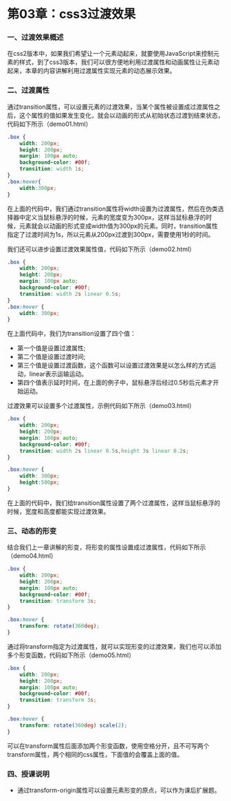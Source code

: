 # 第03章：css3过渡效果

### 一、过渡效果概述

在css2版本中，如果我们希望让一个元素动起来，就要使用JavaScript来控制元素的样式，到了css3版本，我们可以很方便地利用过渡属性和动画属性让元素动起来，本章的内容讲解利用过渡属性实现元素的动态展示效果。

### 二、过渡属性

通过transition属性，可以设置元素的过渡效果，当某个属性被设置成过渡属性之后，这个属性的值如果发生变化，就会以动画的形式从初始状态过渡到结束状态，代码如下所示（demo01.html）

``` css
.box {
    width: 200px;
    height: 200px;
    margin: 100px auto;
    background-color: #00f;
    transition: width 1s;
}
.box:hover{
    width:300px;
}
```

在上面的代码中，我们通过transition属性将width设置为过渡属性，然后在伪类选择器中定义当鼠标悬浮的时候，元素的宽度变为300px，这样当鼠标悬浮的时候，元素就会以动画的形式变成width值为300px的元素。同时，transition属性指定了过渡时间为1s，所以元素从200px过渡到300px，需要使用1秒的时间。

我们还可以进步设置过渡效果属性值，代码如下所示（demo02.html）

``` css
.box {
    width: 200px;
    height: 200px;
    margin: 100px auto;
    background-color: #00f;
    transition: width 2s linear 0.5s;
}
.box:hover {
    width: 300px;
}
```

在上面代码中，我们为transition设置了四个值：
* 第一个值是设置过渡属性;
* 第二个值是设置过渡时间;
* 第三个值是设置过渡函数，这个函数可以设置过渡效果是以怎么样的方式运动，linear表示运输运动。
* 第四个值表示延时时间，在上面的例子中，鼠标悬浮后经过0.5秒后元素才开始运动。

过渡效果可以设置多个过渡属性，示例代码如下所示（demo03.html）

``` css
.box {
    width: 200px;
    height: 200px;
    margin: 100px auto;
    background-color: #00f;
    transition: width 2s linear 0.5s,height 3s linear 0.2s;
}

.box:hover {
    width: 300px;
    height:500px;
}
```

在上面的代码中，我们给transition属性设置了两个过渡属性，这样当鼠标悬浮的时候，宽度和高度都能实现过渡效果。


### 三、动态的形变

结合我们上一章讲解的形变，将形变的属性设置成过渡属性，代码如下所示（demo04.html）

``` css
.box {
    width: 200px;
    height: 200px;
    margin: 100px auto;
    background-color: #00f;
    transition: transform 3s;
}

.box:hover {
    transform: rotate(360deg);
}
```

通过将transform指定为过渡属性，就可以实现形变的过渡效果，我们也可以添加多个形变函数，代码如下所示（demo05.html）

``` css
.box {
    width: 200px;
    height: 200px;
    margin: 100px auto;
    background-color: #00f;
    transition: transform 3s;
}

.box:hover {
    transform: rotate(360deg) scale(2); 
}
```

可以在transform属性后面添加两个形变函数，使用空格分开，且不可写两个transform属性，两个相同的css属性，下面值的会覆盖上面的值。

### 四、授课说明

* 通过transform-origin属性可以设置元素形变的原点，可以作为课后扩展题。


